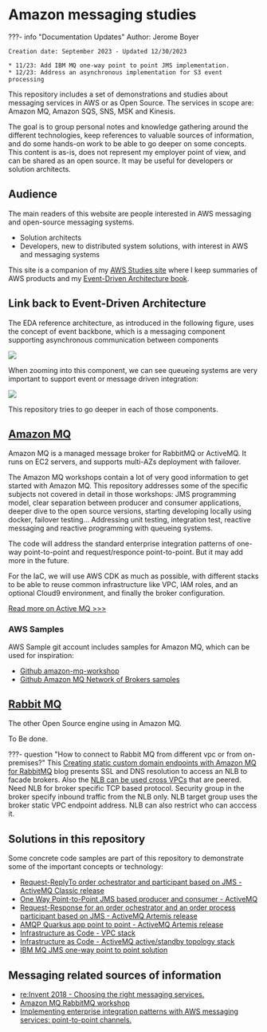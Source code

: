 # Amazon messaging studies

???- info "Documentation Updates"
    Author: Jerome Boyer 

    Creation date: September 2023 - Updated 12/30/2023

    * 11/23: Add IBM MQ one-way point to point JMS implementation.
    * 12/23: Address an asynchronous implementation for S3 event processing

This repository includes a set of demonstrations and studies about messaging services in AWS or as Open Source. The services in scope are: Amazon MQ, Amazon SQS, SNS, MSK and Kinesis. 

The goal is to group personal notes and knowledge gathering around the different technologies, keep references to valuable sources of information, and do some hands-on work to be able to go deeper on some concepts. This content is as-is, does not represent my employer point of view, and can be shared as an open source. It may be useful for developers or solution architects.

## Audience

The main readers of this website are people interested in AWS messaging and open-source messaging systems.

* Solution architects
* Developers, new to distributed system solutions, with interest in AWS and messaging systems

This site is a companion of my [AWS Studies site](https://jbcodeforce.github.io/yarfba) where I keep summaries of AWS products and my [Event-Driven Architecture book](https://jbcodeforce.github.io/eda-studies/).

## Link back to Event-Driven Architecture

The EDA reference architecture, as introduced in the following figure, uses the concept of event backbone, which is a messaging component supporting asynchronous communication between components

![](https://jbcodeforce.github.io/eda-studies/diagrams/eda-hl.drawio.png)

When zooming into this component, we can see queueing systems are very important to support event or message driven integration:

![](https://jbcodeforce.github.io/eda-studies/diagrams/event-backbone.drawio.png)

This repository tries to go deeper in each of those components.

## [Amazon MQ](https://docs.aws.amazon.com/amazon-mq/latest/developer-guide/welcome.html)

Amazon MQ is a managed message broker for RabbitMQ or ActiveMQ. It runs on EC2 servers, and supports multi-AZs deployment with failover.

The Amazon MQ workshops contain a lot of very good information to get started with Amazon MQ. This repository addresses some of the specific subjects not covered in detail in those workshops: JMS programming model, clear separation between producer and consumer applications, deeper dive to the open source versions, starting developing locally using docker, failover testing... Addressing unit testing, integration test, reactive messaging and reactive programming with queueing systems.

The code will address the standard enterprise integration patterns of one-way point-to-point and request/responce point-to-point. But it may add more in the future.

For the IaC, we will use AWS CDK as much as possible, with different stacks to be able to reuse common infrastructure like VPC, IAM roles, and an optional Cloud9 environment, and finally the broker configuration.

[Read more on Active MQ >>>](./activemq.md)


### AWS Samples

AWS Sample git account includes samples for Amazon MQ, which can be used for inspiration:

* [Github amazon-mq-workshop](https://github.com/aws-samples/amazon-mq-workshop/tree/master)
* [Github Amazon MQ Network of Brokers samples](https://github.com/aws-samples/aws-mq-network-of-brokers)

## [Rabbit MQ](https://www.rabbitmq.com/)

The other Open Source engine using in Amazon MQ.

To Be done.

???- question "How to connect to Rabbit MQ from different vpc or from on-premises?"
    This [Creating static custom domain endpoints with Amazon MQ for RabbitMQ](https://aws.amazon.com/blogs/compute/creating-static-custom-domain-endpoints-with-amazon-mq-for-rabbitmq/) blog presents SSL and DNS resolution to access an NLB to facade brokers. Also the [NLB can be used cross VPCs](https://repost.aws/questions/QUlIpLMYz7Q7W86iJlZJywZw/questions/QUlIpLMYz7Q7W86iJlZJywZw/configure-network-load-balancer-across-vpcs?) that are peered. Need NLB for broker specific TCP based protocol. Security group in the broker specify inbound traffic from the NLB only. NLB target group uses the broker static VPC endpoint address. NLB can also restrict who can acccess it.



## Solutions in this repository

Some concrete code samples are part of this repository to demonstrate some of the important concepts or technology:

* [Request-ReplyTo order ochestrator and participant based on JMS - ActiveMQ Classic release](./labs/classic-req-reply-jms.md)
* [One Way Point-to-Point JMS based producer and consumer - ActiveMQ](./labs/ow-pt-to-pt-jms.md)
* [Request-Response for an order ochestrator and an order process participant based on JMS - ActiveMQ Artemis release](./req-reply-jms.md)
* [AMQP Quarkus app point to point - ActiveMQ Artemis release](./amqp-activemq.md)
* [Infrastructure as Code - VPC stack](./labs/activemq-cdk.md/#common-stack)
* [Infrastructure as Code - ActiveMQ active/standby topology stack](./labs/activemq-cdk.md/#active_passive)
* [IBM MQ JMS one-way point to point solution](./labs/ibm-mq.md)

## Messaging related sources of information

* [re:Invent 2018 - Choosing the right messaging services.](https://www.youtube.com/watch?v=4-JmX6MIDDI)
* [Amazon MQ RabbitMQ workshop](https://catalog.us-east-1.prod.workshops.aws/workshops/88db3818-a8bb-4f5c-acf9-e57fa7a129b6/en-US)
* [Implementing enterprise integration patterns with AWS messaging services: point-to-point channels.](https://aws.amazon.com/blogs/compute/implementing-enterprise-integration-patterns-with-aws-messaging-services-point-to-point-channels/)